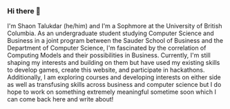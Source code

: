 ### Hi there 👋
I'm Shaon Talukdar (he/him) and I'm a Sophmore at the University of British Columbia. As an undergraduate student studying Computer Science and Business in a joint program between the Sauder School of Business and the Department of Computer Science, I'm fascinated by the correlation of Computing Models and their possibilities in Business. Currently, I'm still shaping my interests and building on them but have used my existing skills to develop games, create this website, and participate in hackathons. Additionally, I am exploring courses and developing interests on either side as well as transfusing skills across business and computer science but I do hope to work on something extremely meaningful sometime soon which I can come back here and write about!

<!--
**stalukdar7/stalukdar7** is a ✨ _special_ ✨ repository because its `README.md` (this file) appears on your GitHub profile.

Here are some ideas to get you started:

- 🔭 I’m currently working on ...
- 🌱 I’m currently learning ...
- 👯 I’m looking to collaborate on ...
- 🤔 I’m looking for help with ...
- 💬 Ask me about ...
- 📫 How to reach me: ...
- 😄 Pronouns: ...
- ⚡ Fun fact: ...
-->
